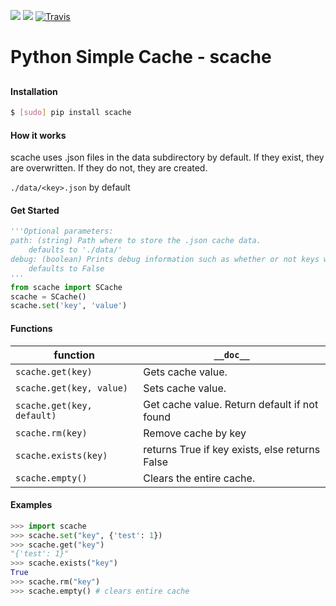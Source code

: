 [![](https://img.shields.io/pypi/pyversions/scache.svg?longCache=True)](https://pypi.org/project/scache/)
[![](https://img.shields.io/pypi/v/scache.svg?maxAge=3600)](https://pypi.org/project/scache/)
[![Travis](https://api.travis-ci.org/smeggingsmegger/scache.py.svg?branch=master)](https://travis-ci.org/smeggingsmegger/scache.py/)

# Python Simple Cache - scache

##

#### Installation
```bash
$ [sudo] pip install scache
```

#### How it works
scache uses .json files in the data subdirectory by default. If they exist, they are overwritten. If they do not, they are created.

`./data/<key>.json` by default

#### Get Started
```python
'''Optional parameters:
path: (string) Path where to store the .json cache data.
    defaults to './data/'
debug: (boolean) Prints debug information such as whether or not keys were found.
    defaults to False
'''
from scache import SCache
scache = SCache()
scache.set('key', 'value')
```

#### Functions
function|`__doc__`
-|-
`scache.get(key)` | Gets cache value.
`scache.get(key, value)` | Sets cache value.
`scache.get(key, default)` | Get cache value. Return default if not found
`scache.rm(key)` | Remove cache by key
`scache.exists(key)` | returns True if key exists, else returns False
`scache.empty()` | Clears the entire cache.

#### Examples
```python
>>> import scache
>>> scache.set("key", {'test': 1})
>>> scache.get("key")
"{'test': 1}"
>>> scache.exists("key")
True
>>> scache.rm("key")
>>> scache.empty() # clears entire cache
```
